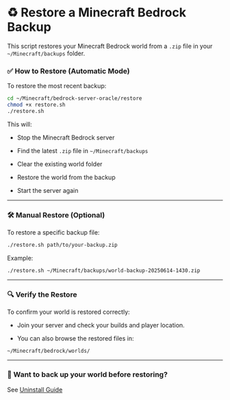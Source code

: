 # ♻️ Restore a Minecraft Bedrock Backup

This script restores your Minecraft Bedrock world from a `.zip` file in your `~/Minecraft/backups` folder.

### ✅ How to Restore (Automatic Mode)

To restore the most recent backup:

```bash
cd ~/Minecraft/bedrock-server-oracle/restore
chmod +x restore.sh
./restore.sh
```

This will:

- Stop the Minecraft Bedrock server

- Find the latest `.zip` file in `~/Minecraft/backups`

- Clear the existing world folder

- Restore the world from the backup

- Start the server again

---

### 🛠️ Manual Restore (Optional)

To restore a specific backup file:

```bash
./restore.sh path/to/your-backup.zip
```

Example:

`./restore.sh ~/Minecraft/backups/world-backup-20250614-1430.zip`

---

### 🔍 Verify the Restore

To confirm your world is restored correctly:

- Join your server and check your builds and player location.

- You can also browse the restored files in:

`~/Minecraft/bedrock/worlds/`

---

### 🧪 Want to back up your world before restoring?

See [Uninstall Guide](../uninstall/README.md)
